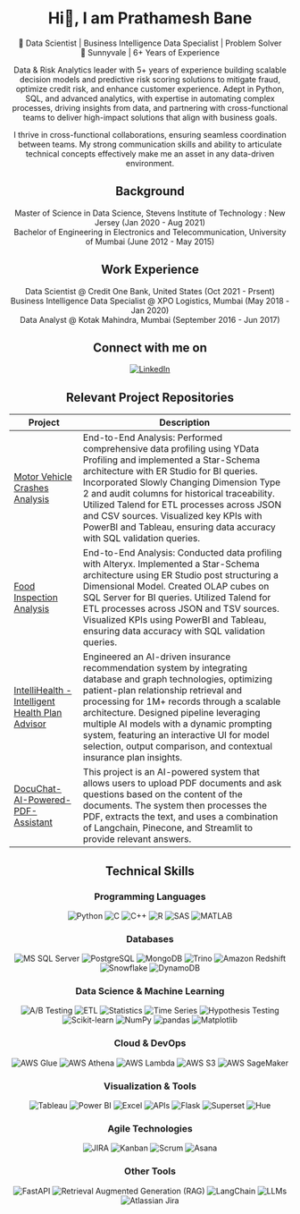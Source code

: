 <div align="center">

# Hi👋, I am Prathamesh Bane

🎯 Data Scientist | Business Intelligence Data Specialist | Problem Solver<br>
📍 Sunnyvale | 6+ Years of Experience

Data & Risk Analytics leader with 5+ years of experience building scalable decision models and predictive risk scoring solutions to mitigate fraud, optimize credit risk, and enhance customer experience. Adept in Python, SQL, and advanced analytics, with expertise in automating complex processes, driving insights from data, and partnering with cross-functional teams to deliver high-impact solutions that align with business goals.

I thrive in cross-functional collaborations, ensuring seamless coordination between teams. My strong communication skills and ability to articulate technical concepts effectively make me an asset in any data-driven environment.

## Background

Master of Science in Data Science, Stevens Institute of Technology : New Jersey (Jan 2020 - Aug 2021)<br>
Bachelor of Engineering in Electronics and Telecommunication, University of Mumbai (June 2012 - May 2015)

## Work Experience

Data Scientist @ Credit One Bank, United States (Oct 2021 - Prsent)<br>
Business Intelligence Data Specialist @ XPO Logistics, Mumbai (May 2018 - Jan 2020)<br>
Data Analyst @ Kotak Mahindra, Mumbai (September 2016 - Jun 2017)<br>

## Connect with me on
[![LinkedIn](https://img.shields.io/badge/LinkedIn-0A66C2?style=flat&logo=linkedin&logoColor=white)](https://www.linkedin.com/in/prathameshbane/)

## Relevant Project Repositories

| Project | Description |
|---------|-------------|
| [Motor Vehicle Crashes Analysis](https://github.com/nishita-shewale/Motor-Vehicle-Crash-Analysis) | End-to-End Analysis: Performed comprehensive data profiling using YData Profiling and implemented a Star-Schema architecture with ER Studio for BI queries. Incorporated Slowly Changing Dimension Type 2 and audit columns for historical traceability. Utilized Talend for ETL processes across JSON and CSV sources. Visualized key KPIs with PowerBI and Tableau, ensuring data accuracy with SQL validation queries. |
| [Food Inspection Analysis](https://github.com/nishita-shewale/Food-Inspection-Analysis) | End-to-End Analysis: Conducted data profiling with Alteryx. Implemented a Star-Schema architecture using ER Studio post structuring a Dimensional Model. Created OLAP cubes on SQL Server for BI queries. Utilized Talend for ETL processes across JSON and TSV sources. Visualized KPIs using PowerBI and Tableau, ensuring data accuracy with SQL validation queries. |
| [IntelliHealth - Intelligent Health Plan Advisor](https://github.com/Nishita-Shewale/Intellihealth-Health-Plan-Advisor) | Engineered an AI-driven insurance recommendation system by integrating database and graph technologies, optimizing patient-plan relationship retrieval and processing for 1M+ records through a scalable architecture. Designed pipeline leveraging multiple AI models with a dynamic prompting system, featuring an interactive UI for model selection, output comparison, and contextual insurance plan insights. |
| [DocuChat-AI-Powered-PDF-Assistant](https://github.com/Nishita-Shewale/DocuChat-AI-Powered-PDF-Assistant)| This project is an AI-powered system that allows users to upload PDF documents and ask questions based on the content of the documents. The system then processes the PDF, extracts the text, and uses a combination of Langchain, Pinecone, and Streamlit to provide relevant answers. |

## Technical Skills

### Programming Languages
![Python](https://img.shields.io/badge/Python-3776AB?style=flat&logo=python&logoColor=white)
![C](https://img.shields.io/badge/C-A8B9CC?style=flat&logo=c&logoColor=white)
![C++](https://img.shields.io/badge/C++-00599C?style=flat&logo=cplusplus&logoColor=white)
![R](https://img.shields.io/badge/R-276DC3?style=flat&logo=r&logoColor=white)
![SAS](https://img.shields.io/badge/SAS-0066A1?style=flat&logo=sas&logoColor=white)
![MATLAB](https://img.shields.io/badge/MATLAB-0076A8?style=flat&logo=mathworks&logoColor=white)

### Databases
![MS SQL Server](https://img.shields.io/badge/MS%20SQL%20Server-CC2927?style=flat&logo=microsoft-sql-server&logoColor=white)
![PostgreSQL](https://img.shields.io/badge/PostgreSQL-336791?style=flat&logo=postgresql&logoColor=white)
![MongoDB](https://img.shields.io/badge/MongoDB-47A248?style=flat&logo=mongodb&logoColor=white)
![Trino](https://img.shields.io/badge/Trino-1F77B4?style=flat&logo=trino&logoColor=white)
![Amazon Redshift](https://img.shields.io/badge/Amazon%20Redshift-232F3E?style=flat&logo=amazon-aws&logoColor=white)
![Snowflake](https://img.shields.io/badge/Snowflake-00A3E0?style=flat&logo=snowflake&logoColor=white)
![DynamoDB](https://img.shields.io/badge/DynamoDB-4053D6?style=flat&logo=amazondynamodb&logoColor=white)

### Data Science & Machine Learning
![A/B Testing](https://img.shields.io/badge/A%2FB%20Testing-FF6F00?style=flat)
![ETL](https://img.shields.io/badge/ETL-FF8800?style=flat)
![Statistics](https://img.shields.io/badge/Statistics-1D3557?style=flat)
![Time Series](https://img.shields.io/badge/Time%20Series-118AB2?style=flat)
![Hypothesis Testing](https://img.shields.io/badge/Hypothesis%20Testing-06D6A0?style=flat)
![Scikit-learn](https://img.shields.io/badge/scikit--learn-F7931E?style=flat&logo=scikit-learn&logoColor=white)
![NumPy](https://img.shields.io/badge/Numpy-013243?style=flat&logo=numpy&logoColor=white)
![pandas](https://img.shields.io/badge/pandas-150458?style=flat&logo=pandas&logoColor=white)
![Matplotlib](https://img.shields.io/badge/Matplotlib-005C96?style=flat)

### Cloud & DevOps
![AWS Glue](https://img.shields.io/badge/AWS%20Glue-FF9900?style=flat&logo=amazon-aws&logoColor=white)
![AWS Athena](https://img.shields.io/badge/AWS%20Athena-232F3E?style=flat&logo=amazon-aws&logoColor=white)
![AWS Lambda](https://img.shields.io/badge/AWS%20Lambda-FF9900?style=flat&logo=awslambda&logoColor=white)
![AWS S3](https://img.shields.io/badge/AWS%20S3-569A31?style=flat&logo=amazons3&logoColor=white)
![AWS SageMaker](https://img.shields.io/badge/SageMaker-232F3E?style=flat&logo=amazon-aws&logoColor=white)

### Visualization & Tools
![Tableau](https://img.shields.io/badge/Tableau-E97627?style=flat&logo=tableau&logoColor=white)
![Power BI](https://img.shields.io/badge/Power%20BI-F2C811?style=flat&logo=powerbi&logoColor=white)
![Excel](https://img.shields.io/badge/Excel-217346?style=flat&logo=microsoftexcel&logoColor=white)
![APIs](https://img.shields.io/badge/APIs-FF5733?style=flat)
![Flask](https://img.shields.io/badge/Flask-000000?style=flat&logo=flask&logoColor=white)
![Superset](https://img.shields.io/badge/Superset-1F77B4?style=flat&logo=apache-superset&logoColor=white)
![Hue](https://img.shields.io/badge/Hue-005571?style=flat&logo=apachehue&logoColor=white)

### Agile Technologies
![JIRA](https://img.shields.io/badge/JIRA-0052CC?style=flat&logo=jira&logoColor=white)
![Kanban](https://img.shields.io/badge/Kanban-0079BF?style=flat&logo=trello&logoColor=white)
![Scrum](https://img.shields.io/badge/Scrum-6DB33F?style=flat&logo=scrumalliance&logoColor=white)
![Asana](https://img.shields.io/badge/Asana-273347?style=flat&logo=asana&logoColor=white)

### Other Tools
![FastAPI](https://img.shields.io/badge/FastAPI-009688?style=flat&logo=fastapi&logoColor=white)
![Retrieval Augmented Generation (RAG)](https://img.shields.io/badge/RAG-FFD700?style=flat&logo=googleretrievalaugmentedgeneration&logoColor=white)
![LangChain](https://img.shields.io/badge/LangChain-2C80B3?style=flat&logo=langchain&logoColor=white)
![LLMs](https://img.shields.io/badge/LLMs-4C4C9A?style=flat)
![Atlassian Jira](https://img.shields.io/badge/Atlassian%20Jira-0052CC?style=flat&logo=atlassian&logoColor=white)

</div>
